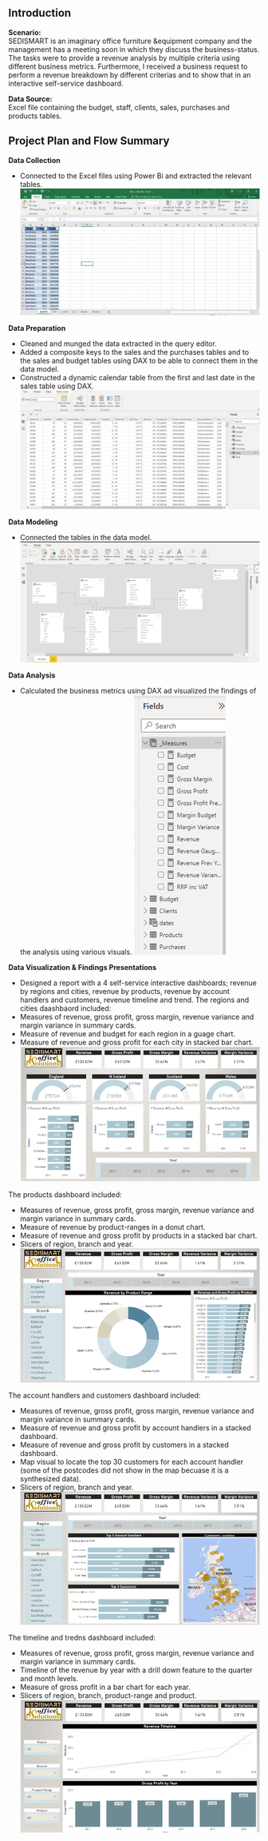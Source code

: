 ## Introduction
**Scenario:**\
SEDISMART is an imaginary office furniture &equipment company and the management has a meeting soon in which they discuss the business-status. The tasks were to provide a revenue analysis by multiple criteria using different business metrics. Furthermore, I received a 
business request to perform a revenue breakdown by different criterias and to show that in an interactive self-service dashboard. 

**Data Source:**\
Excel file containing the budget, staff, clients, sales, purchases and products tables. 

## Project Plan and Flow Summary

__Data Collection__
- Connected to the Excel files using Power Bi and extracted the relevant tables.\
![](assets/1-data_collection.PNG)

__Data Preparation__
- Cleaned and munged the data extracted in  the query editor. 
- Added a composite keys to the sales and the purchases tables and to the sales and budget tables using DAX to be able to connect them in the data model.
- Constructed a dynamic calendar table from the first and last date in the sales table using DAX.\
![](assets/2-data_preprocessing.PNG)

__Data Modeling__
- Connected the tables in the data model.\
![](assets/3-data_model.PNG)

__Data Analysis__
- Calculated the business metrics using DAX ad visualized the findings of the analysis using various visuals.
![](assets/4-data_analysis.PNG)

__Data Visualization & Findings Presentations__
- Designed a report with a 4 self-service interactive dashboards; revenue by regions and cities, revenue by products, revenue by account handlers and customers, revenue timeline and trend.
The regions and cities daashbaord included:
- Measures of revenue, gross profit, gross margin, revenue variance and margin variance in summary cards.
- Measure of revenue and budget for each region in a guage chart.
- Measure of revenue and gross profit for each city in stacked bar chart.
![](assets/5-cities_and_regions.PNG)

The products dashboard included:
- Measures of revenue, gross profit, gross margin, revenue variance and margin variance in summary cards.
- Measure of revenue by product-ranges in a donut chart.
- Measure of revenue and gross profit by products in a stacked bar chart.
- Slicers of region, branch and year.
![](assets/6-products.PNG)

The account handlers and customers dashboard included:
- Measures of revenue, gross profit, gross margin, revenue variance and margin variance in summary cards.
- Measure of revenue and gross profit by account handlers in a stacked dashboard.
- Measure of revenue and gross profit by customers in a stacked dashboard.
- Map visual to locate the top 30 customers for each account handler (some of the postcodes did not show in the map becuase it is a synthesized data).
- Slicers of region, branch and year.
![](assets/7-account_handlers_customers.PNG)

The timeline and tredns dashboard included:
- Measures of revenue, gross profit, gross margin, revenue variance and margin variance in summary cards.
- Timeline of the revenue by year with a drill down feature to the quarter and month levels.
- Measure of gross profit in a bar chart for each year.
- Slicers of region, branch, product-range and product.
![](assets/8-timeline_and_trend.PNG)